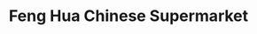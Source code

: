 ---
title: "Feng Hua Chinese Supermarket"
url: /bournemouth/feng-hua-chinese-supermarket/
shop: convenience
---